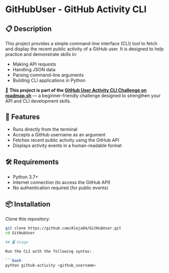 # GitHubUser - GitHub Activity CLI

## 📋 Description

This project provides a simple command-line interface (CLI) tool to fetch and display the recent public activity of a GitHub user. It is designed to help practice and demonstrate skills in:

- Making API requests  
- Handling JSON data  
- Parsing command-line arguments  
- Building CLI applications in Python  

🎯 **This project is part of the [GitHub User Activity CLI Challenge on roadmap.sh](https://roadmap.sh/projects/github-user-activity)** — a beginner-friendly challenge designed to strengthen your API and CLI development skills.

## 🚀 Features

- Runs directly from the terminal  
- Accepts a GitHub username as an argument  
- Fetches recent public activity using the GitHub API  
- Displays activity events in a human-readable format  

## 🛠️ Requirements

- Python 3.7+  
- Internet connection (to access the GitHub API)  
- No authentication required (for public events)  

## 📦 Installation

Clone this repository:

```bash
git clone https://github.com/Aleja84/GitHubUser.git
cd GitHubUser

## 🖥️ Usage

Run the CLI with the following syntax:

```bash
python github-activity <github_username>


